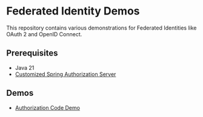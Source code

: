 # Federated Identity Demos

This repository contains various demonstrations for Federated Identities like OAuth 2 and OpenID Connect.

## Prerequisites

* Java 21
* [Customized Spring Authorization Server](https://github.com/andifalk/custom-spring-authorization-server)

## Demos

* [Authorization Code Demo](auth-code-demo/README.md)
